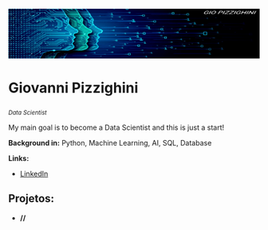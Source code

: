 <p align="center">
  <img src="https://github.com/giopizzighini/data_science_projects/blob/main/banner-data-science.jpg" height="100" width="1000"/ >
</p>

# Giovanni Pizzighini
<sub>*Data Scientist*

My main goal is to become a Data Scientist and this is just a start!

**Background in:** Python, Machine Learning, AI, SQL, Database

**Links:**
* [LinkedIn](https://www.linkedin.com/in/giopizzighinianalyst)

## Projetos:

* **//**
